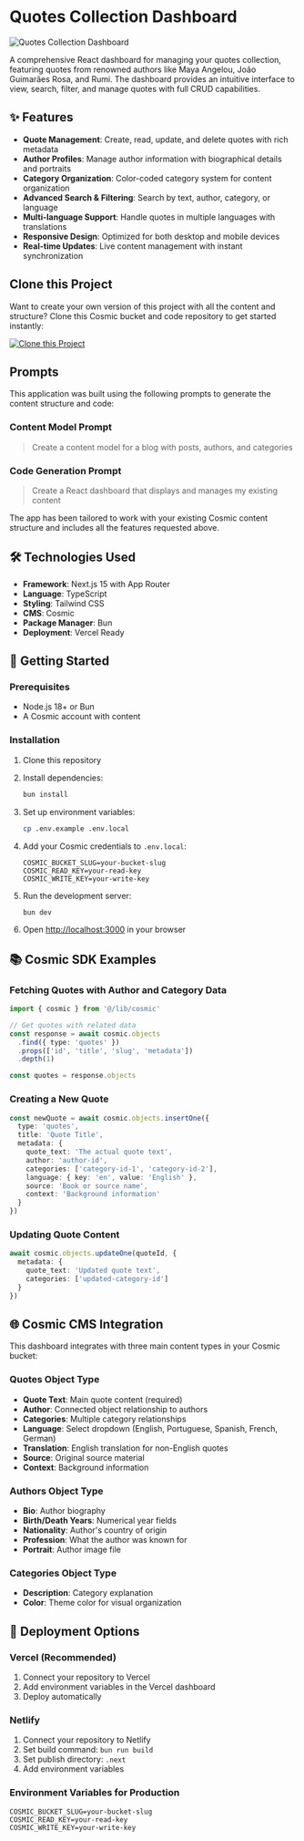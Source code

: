 # Quotes Collection Dashboard

![Quotes Collection Dashboard](https://imgix.cosmicjs.com/106474d0-8b32-11f0-928b-57c4bf5f40ed-photo-1573496359142-b8d87734a5a2-1757170758260.jpg?w=1200&h=300&fit=crop&auto=format,compress)

A comprehensive React dashboard for managing your quotes collection, featuring quotes from renowned authors like Maya Angelou, João Guimarães Rosa, and Rumi. The dashboard provides an intuitive interface to view, search, filter, and manage quotes with full CRUD capabilities.

## ✨ Features

- **Quote Management**: Create, read, update, and delete quotes with rich metadata
- **Author Profiles**: Manage author information with biographical details and portraits
- **Category Organization**: Color-coded category system for content organization
- **Advanced Search & Filtering**: Search by text, author, category, or language
- **Multi-language Support**: Handle quotes in multiple languages with translations
- **Responsive Design**: Optimized for both desktop and mobile devices
- **Real-time Updates**: Live content management with instant synchronization

## Clone this Project

Want to create your own version of this project with all the content and structure? Clone this Cosmic bucket and code repository to get started instantly:

[![Clone this Project](https://img.shields.io/badge/Clone%20this%20Project-29abe2?style=for-the-badge&logo=cosmic&logoColor=white)](https://app.cosmicjs.com/projects/new?clone_bucket=68bc4559285c02bfe718ddfd&clone_repository=68bc4d6f285c02bfe718de30)

## Prompts

This application was built using the following prompts to generate the content structure and code:

### Content Model Prompt

> Create a content model for a blog with posts, authors, and categories

### Code Generation Prompt

> Create a React dashboard that displays and manages my existing content

The app has been tailored to work with your existing Cosmic content structure and includes all the features requested above.

## 🛠️ Technologies Used

- **Framework**: Next.js 15 with App Router
- **Language**: TypeScript
- **Styling**: Tailwind CSS
- **CMS**: Cosmic
- **Package Manager**: Bun
- **Deployment**: Vercel Ready

## 🚀 Getting Started

### Prerequisites

- Node.js 18+ or Bun
- A Cosmic account with content

### Installation

1. Clone this repository
2. Install dependencies:
   ```bash
   bun install
   ```

3. Set up environment variables:
   ```bash
   cp .env.example .env.local
   ```

4. Add your Cosmic credentials to `.env.local`:
   ```
   COSMIC_BUCKET_SLUG=your-bucket-slug
   COSMIC_READ_KEY=your-read-key
   COSMIC_WRITE_KEY=your-write-key
   ```

5. Run the development server:
   ```bash
   bun dev
   ```

6. Open [http://localhost:3000](http://localhost:3000) in your browser

## 📚 Cosmic SDK Examples

### Fetching Quotes with Author and Category Data

```typescript
import { cosmic } from '@/lib/cosmic'

// Get quotes with related data
const response = await cosmic.objects
  .find({ type: 'quotes' })
  .props(['id', 'title', 'slug', 'metadata'])
  .depth(1)

const quotes = response.objects
```

### Creating a New Quote

```typescript
const newQuote = await cosmic.objects.insertOne({
  type: 'quotes',
  title: 'Quote Title',
  metadata: {
    quote_text: 'The actual quote text',
    author: 'author-id',
    categories: ['category-id-1', 'category-id-2'],
    language: { key: 'en', value: 'English' },
    source: 'Book or source name',
    context: 'Background information'
  }
})
```

### Updating Quote Content

```typescript
await cosmic.objects.updateOne(quoteId, {
  metadata: {
    quote_text: 'Updated quote text',
    categories: ['updated-category-id']
  }
})
```

## 🌐 Cosmic CMS Integration

This dashboard integrates with three main content types in your Cosmic bucket:

### Quotes Object Type
- **Quote Text**: Main quote content (required)
- **Author**: Connected object relationship to authors
- **Categories**: Multiple category relationships
- **Language**: Select dropdown (English, Portuguese, Spanish, French, German)
- **Translation**: English translation for non-English quotes
- **Source**: Original source material
- **Context**: Background information

### Authors Object Type
- **Bio**: Author biography
- **Birth/Death Years**: Numerical year fields
- **Nationality**: Author's country of origin
- **Profession**: What the author was known for
- **Portrait**: Author image file

### Categories Object Type
- **Description**: Category explanation
- **Color**: Theme color for visual organization

## 🚀 Deployment Options

### Vercel (Recommended)
1. Connect your repository to Vercel
2. Add environment variables in the Vercel dashboard
3. Deploy automatically

### Netlify
1. Connect your repository to Netlify
2. Set build command: `bun run build`
3. Set publish directory: `.next`
4. Add environment variables

### Environment Variables for Production
```
COSMIC_BUCKET_SLUG=your-bucket-slug
COSMIC_READ_KEY=your-read-key
COSMIC_WRITE_KEY=your-write-key
```

<!-- README_END -->